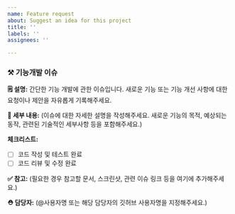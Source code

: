```yaml
---
name: Feature request
about: Suggest an idea for this project
title: ''
labels: ''
assignees: ''

---
```


### ⚒️ 기능개발 이슈

**🗒️ 설명:**
간단한 기능 개발에 관한 이슈입니다. 새로운 기능 또는 기능 개선 사항에 대한 요청이나 제안을 자유롭게 기록해주세요.

**📝 세부 내용:**
(이슈에 대한 자세한 설명을 작성해주세요. 새로운 기능의 목적, 예상되는 동작, 관련된 기술적인 세부사항 등을 포함해주세요.)

**체크리스트:**
- [ ] 코드 작성 및 테스트 완료
- [ ] 코드 리뷰 및 수정 완료

**✅ 참고:**
(필요한 경우 참고할 문서, 스크린샷, 관련 이슈 링크 등을 여기에 추가해주세요.)

**⛑ 담당자:**
(@사용자명 또는 해당 담당자의 깃허브 사용자명을 지정해주세요.)
